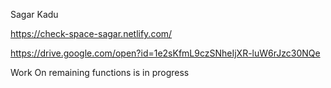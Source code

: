 Sagar Kadu

https://check-space-sagar.netlify.com/

https://drive.google.com/open?id=1e2sKfmL9czSNheIjXR-luW6rJzc30NQe

Work On remaining functions is in progress
